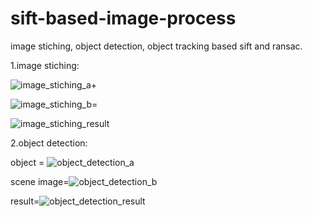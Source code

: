 # sift-based-image-process
image stiching, object detection, object tracking based sift and ransac.

1.image stiching:

![image_stiching_a](https://github.com/hubingqingorc/sift-based-image-process/image_stiching/image_stiching_a.jpg)+

![image_stiching_b](https://github.com/hubingqingorc/sift-based-image-process/image_stiching/image_stiching_b.jpg)=

<img src="https://github.com/hubingqingorc/sift-based-image-process/image_stiching/image_stiching_result.jpg" alt="image_stiching_result" style="zoom:Infinity%;" />

2.object detection:

object = ![object_detection_a](https://github.com/hubingqingorc/sift-based-image-process/object_detection/object_detection_a.jpg)

scene image=<img src="https://github.com/hubingqingorc/sift-based-image-process/object_detection/object_detection_b.jpg" alt="object_detection_b" style="zoom:Infinity%;" />

result=![object_detection_result](https://github.com/hubingqingorc/sift-based-image-process/object_detection/object_detection_result.jpg)
